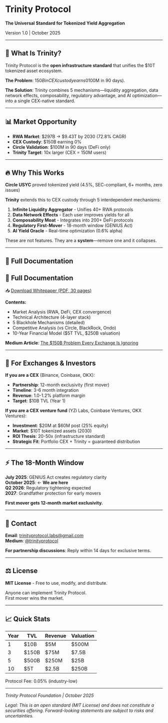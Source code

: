 # Trinity Protocol

**The Universal Standard for Tokenized Yield Aggregation**

Version 1.0 | October 2025

---

## 🎯 What Is Trinity?

Trinity Protocol is the **open infrastructure standard** that unifies the $10T tokenized asset ecosystem.

**The Problem**: $150B in CEX custody earns 0% yield while Circle USYC proves demand ($100M in 90 days).

**The Solution**: Trinity combines 5 mechanisms—liquidity aggregation, data network effects, composability, regulatory advantage, and AI optimization—into a single CEX-native standard.

---

## 📊 Market Opportunity

- **RWA Market**: $297B → $9.43T by 2030 (72.8% CAGR)
- **CEX Custody**: $150B earning 0%
- **Circle Validation**: $100M in 90 days (DeFi only)
- **Trinity Target**: 10x larger (CEX = 150M users)

---

## 🔥 Why This Works

**Circle USYC** proved tokenized yield (4.5%, SEC-compliant, 6+ months, zero issues)

**Trinity** extends this to CEX custody through 5 interdependent mechanisms:

1. **Infinite Liquidity Aggregator** - Unifies 40+ RWA protocols
2. **Data Network Effects** - Each user improves yields for all
3. **Composability Moat** - Integrates into 200+ DeFi protocols
4. **Regulatory First-Mover** - 18-month window (GENIUS Act)
5. **AI Yield Oracle** - Real-time optimization (0.6% alpha)

These are not features. They are a **system**—remove one and it collapses.

---

## 📄 Full Documentation

## 📄 Full Documentation

📥 [Download Whitepaper (PDF, 30 pages)](./docs/TRINITY_PROTOCOL.pdf)

**Contents:**
- Market Analysis (RWA, DeFi, CEX convergence)
- Technical Architecture (4-layer stack)
- 5 Blackhole Mechanisms (detailed)
- Competitive Analysis (vs Circle, BlackRock, Ondo)
- 10-Year Financial Model ($5T TVL, $250B valuation)


**Medium Article**: [The $150B Problem Every Exchange Is Ignoring](https://medium.com/@trinityprotocol.labs/the-150b-problem-every-exchange-is-ignoring-b699aec21ea2)

---

## 💼 For Exchanges & Investors

**If you are a CEX** (Binance, Coinbase, OKX):
- **Partnership**: 12-month exclusivity (first mover)
- **Timeline**: 3-6 month integration
- **Revenue**: 1.0-1.2% platform margin
- **Target**: $10B TVL (Year 1)

**If you are a CEX venture fund** (YZi Labs, Coinbase Ventures, OKX Ventures):
- **Investment**: $20M at $60M post (25% equity)
- **Market**: $10T tokenized assets (2030)
- **ROI Thesis**: 20-50x (infrastructure standard)
- **Strategic Fit**: Portfolio CEX + Trinity = guaranteed distribution

---

## ⚡ The 18-Month Window

**July 2025**: GENIUS Act creates regulatory clarity  
**October 2025**: ← **We are here**  
**Q2 2026**: Regulatory tightening expected  
**2027**: Grandfather protection for early movers

**First mover gets 12-month market exclusivity.**

---

## 🔗 Contact

**Email**: trinityprotocol.labs@gmail.com  
**Medium**: [@trinityprotocol](https://medium.com/@trinityprotocol)

**For partnership discussions**: Reply within 14 days for exclusive terms.

---

## ⚖️ License

**MIT License** - Free to use, modify, and distribute.

Anyone can implement Trinity Protocol.  
First mover wins the market.

---

## 📈 Quick Stats

| Year | TVL | Revenue | Valuation |
|------|-----|---------|-----------|
| 1 | $10B | $5M | $500M |
| 3 | $150B | $75M | $7.5B |
| 5 | $500B | $250M | $25B |
| 10 | $5T | $2.5B | $250B |

Protocol Fee: 0.05% (industry-low)

---

*Trinity Protocol Foundation | October 2025*

*Legal: This is an open standard (MIT License) and does not constitute a securities offering. Forward-looking statements are subject to risks and uncertainties.*


